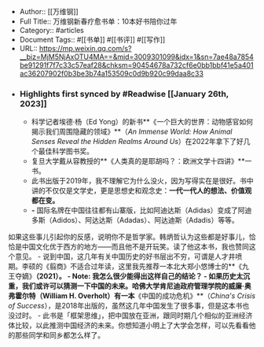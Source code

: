 - Author:: [[万维钢]]
- Full Title:: 万维钢新春疗愈书单：10本好书陪你过年
- Category:: #articles
- Document Tags:: #[[书单]] #[[书评]] #[[写作]]
- URL:: https://mp.weixin.qq.com/s?__biz=MjM5NjAxOTU4MA==&mid=3009301099&idx=1&sn=7ae48a7854be91291f7f7c33c57eaf28&chksm=90454678a732cf6e0bb1bbf41e5a401ac36207902f0b3be3b74a153509c0d9b920c99daa8c33
- ### Highlights first synced by #Readwise [[January 26th, 2023]]
    - 科学记者埃德·杨（Ed Yong）的新书**《一个巨大的世界：动物感官如何揭示我们周围隐藏的领域》**（*An Immense World: How Animal Senses Reveal the Hidden Realms Around Us*）在2022年拿下了好几个最佳科学图书奖。
    - 复旦大学戴从容教授的**《人类真的是耶胡吗？：欧洲文学十四讲》**一书。
    - 此书出版于2019年，我不理解它为什么没火，因为写得实在是很好。书中讲的不仅仅是文学史，更是思想史和观念史：**一代一代人的想法、价值观都在变。**
    - **-** 国际名牌在中国往往都有山寨版，比如阿迪达斯（Adidas）变成了阿迪多斯（Adidos）、阿达达斯（Adadas）、阿达迪斯（Adadis）等等。

  


如果这些事儿引起你的反感，说明你不是哲学家。韩炳哲认为这些都是好事儿，恰恰是中国文化优于西方的地方——而且他不是开玩笑。读了他这本书，我也赞同这个意见。
    - 说到中国，这几年有关中国历史的好书层出不穷，可谓是人才井喷期。李硕的《翦商》不适合过年读，这里我先推荐一本北大郑小悠博士的**《九王夺嫡》**（2021）。
        - **Note**: 我怎么很少能得出这样自己的结论？
    - 如果历史太沉重，我们或许可以猜测一下中国的未来。哈佛大学肯尼迪政府管理学院的威廉·奥弗霍尔特（William H. Overholt）有一本**《中国的成功危机》**（*China's Crisis of Success*），是2018年出版的，虽然这几年中国发生了很多事，但是这本书也没过时。
    - 此书是「框架思维」，把中国放在亚洲，跟同时期几个相似的亚洲经济体比较，以此推测中国经济的未来。你想知道小明上了大学会怎样，可以先看看他的那些同学和同乡都怎么样了。
